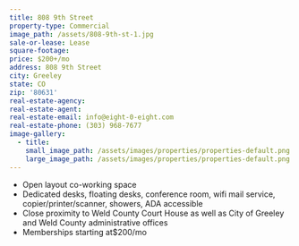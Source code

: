 ```yaml
---
title: 808 9th Street
property-type: Commercial
image_path: /assets/808-9th-st-1.jpg
sale-or-lease: Lease
square-footage:
price: $200+/mo
address: 808 9th Street
city: Greeley
state: CO
zip: '80631'
real-estate-agency:
real-estate-agent:
real-estate-email: info@eight-0-eight.com
real-estate-phone: (303) 968-7677
image-gallery:
  - title:
    small_image_path: /assets/images/properties/properties-default.png
    large_image_path: /assets/images/properties/properties-default.png
---
```


* Open layout co-working space
* Dedicated desks, floating desks, conference room, wifi mail service, copier/printer/scanner, showers, ADA accessible
* Close proximity to Weld County Court House as well as City of Greeley and Weld County administrative offices
* Memberships starting at$200/mo